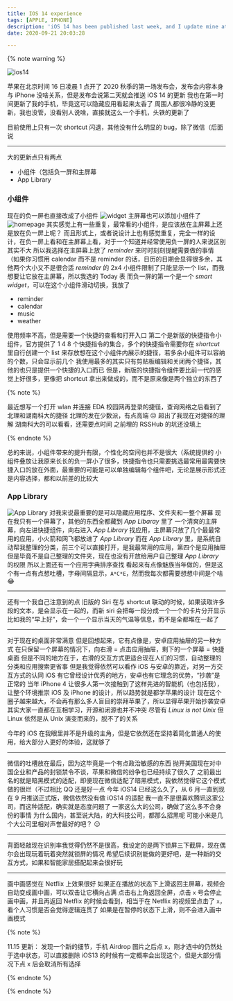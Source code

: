 ```yaml
---
title: IOS 14 experience
tags: [APPLE, IPHONE]
description: 'iOS 14 has been published last week, and I update mine at the earliest time'
date: 2020-09-21 20:03:28

---
```


{% note warning %}

![ios14](https://i.loli.net/2020/09/21/OnB8sHbIwM1zyQV.png)

苹果在北京时间 16 日凌晨 1 点开了 2020 秋季的第一场发布会，发布会内容本身与 iPhone 没啥关系，但是发布会说第二天就会推送 iOS 14 的更新
我也在第一时间更新了我的手机，毕竟这可以隐藏应用看起来太香了
周围人都很冷静的没更新，我也没管，没看别人说啥，直接就这么一个手机，头铁的更新了

目前使用上只有一次 shortcut 闪退，其他没有什么明显的 bug，除了微信（后面说

---

大的更新点只有两点
* 小组件（包括负一屏和主屏幕
* App Library

### 小组件

现在的负一屏也直接改成了小组件
![widget](https://i.loli.net/2020/09/21/aSFoC41tfDbpRUN.jpg)
主屏幕也可以添加小组件了
![homepage](https://i.loli.net/2020/09/21/PnRC2qmN31ZygzH.jpg)
其实感觉上有一些重复，最常看的小组件，是应该放在主屏幕上还是放在负一屏上呢？
而且形式上，或者说设计上也有感觉重复，完全一样的设计，在负一屏上看和在主屏幕上看，对于一个知道并经常使用负一屏的人来说区别其实不大
所以我选择在主屏幕上放了 *reminder* 来时时刻刻提醒需要做的事情（如果你习惯用 calendar 而不是 reminder 的话，日历的日期会显得很多余，其他两个大小又不是很合适
*reminder* 的 2x4 小组件限制了只能显示一个 list，而我想要让它放在主屏幕，所以我选的 Today 表
而负一屏的第一个是一个 *smart widget*，可以在这个小组件滑动切换，我放了
* reminder
* calendar
* music
* weather

使用频率不高，但是需要一个快捷的查看和打开入口
第二个是新版的快捷指令小组件，官方提供了 1 4 8 个快捷指令的集合，多个的快捷指令需要你在 *shortcut* 里自行创建一个 list 来存放想在这个小组件内展示的捷径，若多余小组件可以容纳的个数，只会显示前几个
我使用最多的其实只有剪贴板编辑和关闭两个捷径，其他的也只是提供一个快捷的入口而已
但是，新版的快捷指令组件要比前一代的感觉上好很多，更像把 shortcut 拿出来做成的，而不是原来像是两个独立的东西了

{% note %}

最近想写一个打开 wlan 并连接 EDA 校园网再登录的捷径，查询网络之后看到了北理和湖南科大的捷径
北理的发在少数派，有点高端 😔 超出了我现在对捷径的理解
湖南科大的可以看看，还需要点时间
之前埋的 RSSHub 的坑还没填上

{% endnote %}

总的来说，小组件带来的提升有限，个性化的空间也并不是很大（系统提供的
小组件叠放让我原来长长的负一屏小了很多，快捷指令也只需要挑选最常用最需要快捷入口的放在外面，最重要的可能是可以单独编辑每个组件吧，无论是展示形式还是内容选择，都和以前差的比较大

### App Library

![App Library](https://i.loli.net/2020/09/21/Ff3RjPqb452dTtr.jpg)
对我来说最重要的是可以隐藏应用程序、文件夹和一整个屏幕
现在我只有一个屏幕了，其他的东西全都藏到 *App Libaray* 里了
一个清爽的主屏幕，向左进快捷组件，向右进入 *App Library* 找应用，主屏幕只放了几个最最常用的应用，小火箭和网飞都放进了 *App Library*
而在 *App Library* 里，是系统自动帮我整理的分类，前三个可以直接打开，是我最常用的应用，第四个是应用抽屉
但是毕竟不是自己整理的文件夹，现在也没有开放给用户自己整理 *App Library* 的权限
所以上面还有一个应用字典排序查找
看起来有点像魅族当年做的，但是这个有一点有点想吐槽，字母间隔显示，`A*C*E`，然而我每次都需要想想中间是个啥 😂

---

还有一个我自己注意到的点
旧版的 Siri 在与 shortcut 联动的时候，如果读取许多段的文本，是会显示在一起的，而新 siri 会把每一段分成一个一个的卡片分开显示
比如我的“早上好”，会一个一个显示当天的气温等信息，而不是全都堆在一起了

---

对于现在的桌面非常满意
但是回想起来，它有点像是，安卓应用抽屉的另一种方式
在只保留一个屏幕的情况下，向右滑 = 点击应用抽屉，剩下的一个屏幕 = 快捷桌面
但是不同的地方在于，右滑的交互方式更适合现在人们的习惯，自动整理的分类和应用搜索更省事
但是我觉得依然可以看作 iOS 与安卓的靠近，对另一方交互方式的认同
iOS 有它曾经设计优秀的地方，安卓也有它理念的优势，“抄袭”是正常的
当年 iPhone 4 让很多人第一次接触到了这样先进的智能机（也包括我），让整个环境推崇 iOS 及 iPhone 的设计，所以趋势就是都学苹果的设计
现在这个圈子越来越大，不会再有那么多人盲目的崇拜苹果了，所以显得苹果开始抄袭安卓
其实大家一直都在互相学习，开源和闭源也并不冲突
尽管有 *Linux is not Unix* 但 Linux 依然是从 Unix 演变而来的，脱不了的关系

今年的 iOS 在我眼里并不是升级的主角，但是它依然还在坚持着简化普通人的使用，给大部分人更好的体验，这就够了

---

微信的吐槽放在最后，因为这毕竟是一个有点政治敏感的东西
抛开美国现在对中国企业和产品的封锁禁令不谈，苹果和微信的纷争也已经持续了很久了
之前最出名的就是暗黑模式的适配，即便现在微信适配了暗黑模式，我依然觉得它这个模式做的很烂（不过相比 QQ 还是好一点
今年 iOS14 已经这么久了，从 6 月一直到现在 9 月推送正式版，微信依然没有做 iOS14 的适配
我一直不是很喜欢腾讯这家公司，而这种适配，确实就是态度问题了
一家这么大的公司，确做了这么多不合身份的事情
为什么国内，甚至说大陆，的大科技公司，都那么招黑呢
可能小米是几个大公司里相对声誉最好的吧？
😔

---

背面轻敲现在识别率我觉得仍然不是很高，我设定的是两下锁屏三下截屏，现在偶尔会出现玩着玩着突然就锁屏的情况
希望后续识别能做的更好吧，是一种新的交互方式，如果和智能家居搭配起来会很好玩

---

画中画感觉在 Netflix 上效果很好
如果正在播放的状态下上滑返回主屏幕，视频会自动变成画中画，可以双击让它横向占满
点击右上角返回全屏，点击 `x` 号会停止画中画，并且再返回 Netflix 的时候会看到，相当于在 Netflix 的视频里点击了 `x`，看个人习惯是否会觉得逻辑连贯了
如果是在暂停的状态下上滑，则不会进入画中画模式

{% note %}

11.15 更新：
发现一个新的细节，手机 Airdrop 图片之后点 x，刚才选中的仍然处于选中状态，可以直接删除
iOS13 的时候有一定概率会出现这个，但是大部分情况下点 x 后会取消所有选择

{% endnote %}

{% endnote %}
